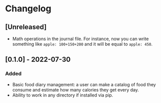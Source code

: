 # Changelog

## [Unreleased]

* Math operations in the journal file. For instance, now you can write something like `apple: 100+150+200` and it will be equal to `apple: 450`.

## [0.1.0] - 2022-07-30

### Added

* Basic food diary management: a user can make a catalog of food they consume and estimate how many calories they get every day.
* Ability to work in any directory if installed via pip.